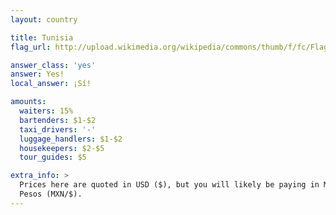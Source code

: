 ```yaml
---
layout: country

title: Tunisia
flag_url: http://upload.wikimedia.org/wikipedia/commons/thumb/f/fc/Flag_of_Mexico.svg/840px-Flag_of_Mexico.svg.png

answer_class: 'yes'
answer: Yes!
local_answer: ¡Sí!

amounts:
  waiters: 15%
  bartenders: $1-$2
  taxi_drivers: '-'
  luggage_handlers: $1-$2
  housekeepers: $2-$5
  tour_guides: $5

extra_info: >
  Prices here are quoted in USD ($), but you will likely be paying in Mexican
  Pesos (MXN/$).
---
```

